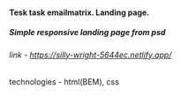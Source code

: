 
#### Tesk task emailmatrix. Landing page.
##### Simple responsive landing page from psd
###### link - https://silly-wright-5644ec.netlify.app/
technologies - html(BEM), css
